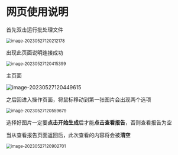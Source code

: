

# 网页使用说明

首先双击运行批处理文件

<img src="https://gitee.com/qq3109778990/remem_pic/raw/master/img/image-20230527120212178.png" alt="image-20230527120212178" style="zoom:80%;" />

出现此页面说明连接成功

<img src="https://gitee.com/qq3109778990/remem_pic/raw/master/img/image-20230527120415399.png" alt="image-20230527120415399" style="zoom:80%;" />



主页面

![image-20230527120449615](https://gitee.com/qq3109778990/remem_pic/raw/master/img/image-20230527120449615.png)



之后回进入操作页面，将鼠标移动到第一张图片会出现两个选项

<img src="https://gitee.com/qq3109778990/remem_pic/raw/master/img/image-20230527120559679.png" alt="image-20230527120559679" style="zoom:80%;" />



选择好图片一定要**点击开始生成**后才能**点击查看报告**，否则查看报告为空

当从查看报告页面返回后，此次查看的内容将会被**清空**

<img src="https://gitee.com/qq3109778990/remem_pic/raw/master/img/image-20230527120902701.png" alt="image-20230527120902701" style="zoom:80%;" />